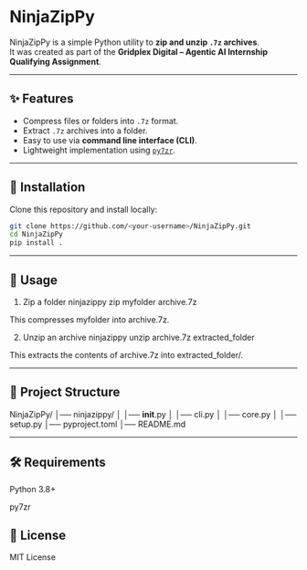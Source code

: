 # NinjaZipPy

NinjaZipPy is a simple Python utility to **zip and unzip `.7z` archives**.  
It was created as part of the **Gridplex Digital – Agentic AI Internship Qualifying Assignment**.

---

## ✨ Features
- Compress files or folders into `.7z` format.  
- Extract `.7z` archives into a folder.  
- Easy to use via **command line interface (CLI)**.  
- Lightweight implementation using [`py7zr`](https://pypi.org/project/py7zr/).

---

## 🚀 Installation

Clone this repository and install locally:

```bash
git clone https://github.com/<your-username>/NinjaZipPy.git
cd NinjaZipPy
pip install .
```
---

## 🔧 **Usage**
1. Zip a folder
ninjazippy zip myfolder archive.7z


This compresses myfolder into archive.7z.

2. Unzip an archive
ninjazippy unzip archive.7z extracted_folder


This extracts the contents of archive.7z into extracted_folder/.

---

## 📂 **Project Structure**
NinjaZipPy/
│── ninjazippy/
│   │── __init__.py
│   │── cli.py
│   │── core.py
│
│── setup.py
│── pyproject.toml
│── README.md

---

## 🛠️ **Requirements**

Python 3.8+

py7zr

## 📜 **License**

MIT License
